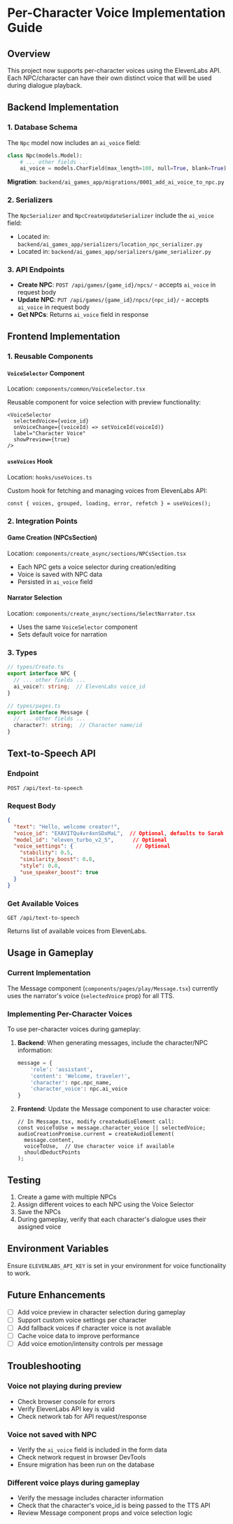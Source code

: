 # Per-Character Voice Implementation Guide

## Overview
This project now supports per-character voices using the ElevenLabs API. Each NPC/character can have their own distinct voice that will be used during dialogue playback.

## Backend Implementation

### 1. Database Schema
The `Npc` model now includes an `ai_voice` field:
```python
class Npc(models.Model):
    # ... other fields ...
    ai_voice = models.CharField(max_length=100, null=True, blank=True)
```

**Migration**: `backend/ai_games_app/migrations/0001_add_ai_voice_to_npc.py`

### 2. Serializers
The `NpcSerializer` and `NpcCreateUpdateSerializer` include the `ai_voice` field:
- Located in: `backend/ai_games_app/serializers/location_npc_serializer.py`
- Located in: `backend/ai_games_app/serializers/game_serializer.py`

### 3. API Endpoints
- **Create NPC**: `POST /api/games/{game_id}/npcs/` - accepts `ai_voice` in request body
- **Update NPC**: `PUT /api/games/{game_id}/npcs/{npc_id}/` - accepts `ai_voice` in request body
- **Get NPCs**: Returns `ai_voice` field in response

## Frontend Implementation

### 1. Reusable Components

#### `VoiceSelector` Component
Location: `components/common/VoiceSelector.tsx`

Reusable component for voice selection with preview functionality:
```tsx
<VoiceSelector
  selectedVoice={voice_id}
  onVoiceChange={(voiceId) => setVoiceId(voiceId)}
  label="Character Voice"
  showPreview={true}
/>
```

#### `useVoices` Hook
Location: `hooks/useVoices.ts`

Custom hook for fetching and managing voices from ElevenLabs API:
```tsx
const { voices, grouped, loading, error, refetch } = useVoices();
```

### 2. Integration Points

#### Game Creation (NPCsSection)
Location: `components/create_async/sections/NPCsSection.tsx`
- Each NPC gets a voice selector during creation/editing
- Voice is saved with NPC data
- Persisted in `ai_voice` field

#### Narrator Selection
Location: `components/create_async/sections/SelectNarrator.tsx`
- Uses the same `VoiceSelector` component
- Sets default voice for narration

### 3. Types
```typescript
// types/Create.ts
export interface NPC {
  // ... other fields ...
  ai_voice?: string;  // ElevenLabs voice_id
}

// types/pages.ts
export interface Message {
  // ... other fields ...
  character?: string;  // Character name/id
}
```

## Text-to-Speech API

### Endpoint
`POST /api/text-to-speech`

### Request Body
```json
{
  "text": "Hello, welcome creator!",
  "voice_id": "EXAVITQu4vr4xnSDxMaL",  // Optional, defaults to Sarah
  "model_id": "eleven_turbo_v2_5",      // Optional
  "voice_settings": {                    // Optional
    "stability": 0.5,
    "similarity_boost": 0.8,
    "style": 0.0,
    "use_speaker_boost": true
  }
}
```

### Get Available Voices
`GET /api/text-to-speech`

Returns list of available voices from ElevenLabs.

## Usage in Gameplay

### Current Implementation
The Message component (`components/pages/play/Message.tsx`) currently uses the narrator's voice (`selectedVoice` prop) for all TTS.

### Implementing Per-Character Voices
To use per-character voices during gameplay:

1. **Backend**: When generating messages, include the character/NPC information:
   ```python
   message = {
       'role': 'assistant',
       'content': 'Welcome, traveler!',
       'character': npc.npc_name,
       'character_voice': npc.ai_voice
   }
   ```

2. **Frontend**: Update the Message component to use character voice:
   ```tsx
   // In Message.tsx, modify createAudioElement call:
   const voiceToUse = message.character_voice || selectedVoice;
   audioCreationPromise.current = createAudioElement(
     message.content, 
     voiceToUse,  // Use character voice if available
     shouldDeductPoints
   );
   ```

## Testing
1. Create a game with multiple NPCs
2. Assign different voices to each NPC using the Voice Selector
3. Save the NPCs
4. During gameplay, verify that each character's dialogue uses their assigned voice

## Environment Variables
Ensure `ELEVENLABS_API_KEY` is set in your environment for voice functionality to work.

## Future Enhancements
- [ ] Add voice preview in character selection during gameplay
- [ ] Support custom voice settings per character
- [ ] Add fallback voices if character voice is not available
- [ ] Cache voice data to improve performance
- [ ] Add voice emotion/intensity controls per message

## Troubleshooting

### Voice not playing during preview
- Check browser console for errors
- Verify ElevenLabs API key is valid
- Check network tab for API request/response

### Voice not saved with NPC
- Verify the `ai_voice` field is included in the form data
- Check network request in browser DevTools
- Ensure migration has been run on the database

### Different voice plays during gameplay
- Verify the message includes character information
- Check that the character's voice_id is being passed to the TTS API
- Review Message component props and voice selection logic

